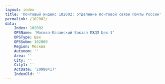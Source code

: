 ```yaml
---
layout: index
title: 'Почтовый индекс 102002: отделение почтовой связи Почты России'
permalink: /102002/
data:
    Index: 102002
    OPSName: 'Москва-Казанский Вокзал ПЖДП Цех-1'
    OPSType: Цех
    OPSSubm: 102000
    Region: Москва
    Autonom: ''
    Area: ''
    City: ''
    City1: ''
    ActDate: '20090417'
    IndexOld: ''
---
```

